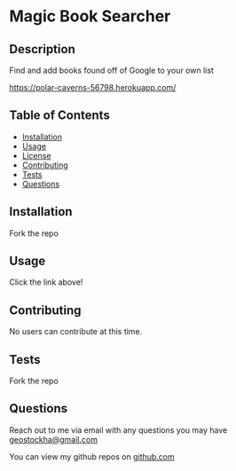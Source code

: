 # Magic Book Searcher
  
  ## Description

  Find and add books found off of Google to your own list
   
  https://polar-caverns-56798.herokuapp.com/
   
  
  ## Table of Contents

  * [Installation](#installation)
  * [Usage](#usage)
  * [License](#license)
  * [Contributing](#contributing)
  * [Tests](#tests)
  * [Questions](#questions)
  
  ## Installation

  Fork the repo

  ## Usage

  Click the link above!

  ## Contributing

  No users can contribute at this time.

  ## Tests

  Fork the repo

  ## Questions

  Reach out to me via email with any questions you may have geostockha@gmail.com
  
  You can view my github repos on [github.com](https://github.com/gstockha?tab=repositories)
